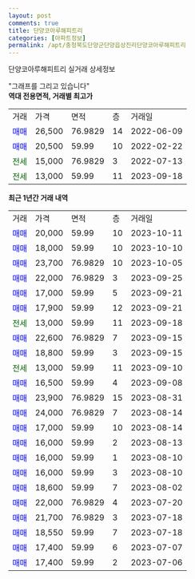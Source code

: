 ```yaml
---
layout: post
comments: true
title: 단양코아루해피트리
categories: [아파트정보]
permalink: /apt/충청북도단양군단양읍상진리단양코아루해피트리
---
```


단양코아루해피트리 실거래 상세정보

<script type="text/javascript">
  google.charts.load('current', {'packages':['line', 'corechart']});
  google.charts.setOnLoadCallback(drawChart);

  function drawChart() {
    var data = new google.visualization.DataTable();
    data.addColumn('date', '거래일');
    data.addColumn('number', "매매");
    data.addColumn('number', "전세");
    data.addColumn('number', "전매");

    data.addRows([[new Date(Date.parse("2023-10-11")), 20000, null, null], [new Date(Date.parse("2023-10-10")), 18000, null, null], [new Date(Date.parse("2023-10-05")), 23700, null, null], [new Date(Date.parse("2023-09-25")), 22000, null, null], [new Date(Date.parse("2023-09-21")), 17000, null, null], [new Date(Date.parse("2023-09-21")), 17900, null, null], [new Date(Date.parse("2023-09-18")), null, 13000, null], [new Date(Date.parse("2023-09-15")), 22600, null, null], [new Date(Date.parse("2023-09-15")), 18800, null, null], [new Date(Date.parse("2023-09-10")), null, 13000, null], [new Date(Date.parse("2023-09-08")), 16500, null, null], [new Date(Date.parse("2023-08-31")), 23900, null, null], [new Date(Date.parse("2023-08-14")), 24000, null, null], [new Date(Date.parse("2023-08-14")), 17000, null, null], [new Date(Date.parse("2023-08-13")), 16000, null, null], [new Date(Date.parse("2023-08-10")), 16000, null, null], [new Date(Date.parse("2023-08-10")), 16000, null, null], [new Date(Date.parse("2023-08-02")), 18600, null, null], [new Date(Date.parse("2023-07-20")), 22000, null, null], [new Date(Date.parse("2023-07-18")), 21700, null, null], [new Date(Date.parse("2023-07-18")), 18550, null, null], [new Date(Date.parse("2023-07-07")), 17400, null, null], [new Date(Date.parse("2023-07-06")), 17400, null, null]]);

    var options = {
      hAxis: {
        format: 'yyyy/MM/dd'
      },    
      lineWidth: 0,
      pointsVisible: true,    
      title: '최근 1년간 유형별 실거래가 분포',
      legend: { position: 'bottom' }
    };

    var formatter = new google.visualization.NumberFormat({pattern:'###,###'} );
    formatter.format(data, 1);
    formatter.format(data, 2);
    
    setTimeout(function() {
        var chart = new google.visualization.LineChart(document.getElementById('columnchart_material'));
        chart.draw(data, (options));
        document.getElementById('loading').style.display = 'none';
    }, 200);
  }
</script>


<div id="loading" style="z-index:20; display: block; margin-left: 0px">"그래프를 그리고 있습니다"</div>
<div id="columnchart_material" style="width: 95%; margin-left: 0px; display: block"></div>
<!-- contents start -->
<b>역대 전용면적, 거래별 최고가</b>
<table class="sortable">
    <tr>
      <td>거래</td>
      <td>가격</td>
      <td>면적</td>
      <td>층</td>
      <td>거래일</td>
    </tr>
        <tr>
          <td><a style="color: blue">매매</a></td>
          <td>26,500</td>
          <td>76.9829</td>
          <td>14</td>
          <td>2022-06-09</td>
        </tr>            <tr>
          <td><a style="color: blue">매매</a></td>
          <td>20,500</td>
          <td>59.99</td>
          <td>10</td>
          <td>2022-02-22</td>
        </tr>        
        <tr>
              <td><a style="color: darkgreen">전세</a></td>
              <td>15,000</td>
              <td>76.9829</td>
              <td>3</td>
              <td>2022-07-13</td>
            </tr>            <tr>
              <td><a style="color: darkgreen">전세</a></td>
              <td>13,000</td>
              <td>59.99</td>
              <td>11</td>
              <td>2023-09-18</td>
            </tr>        
    
</table>

<b>최근 1년간 거래 내역</b>

<table class="sortable">
    <tr>
      <td>거래</td>
      <td>가격</td>
      <td>면적</td>
      <td>층</td>
      <td>거래일</td>
    </tr>
    <tr>
      <td><a style="color: blue">매매</a></td>
      <td>20,000</td>
      <td>59.99</td>
      <td>10</td>
      <td>2023-10-11</td>
    </tr>          <tr>
      <td><a style="color: blue">매매</a></td>
      <td>18,000</td>
      <td>59.99</td>
      <td>10</td>
      <td>2023-10-10</td>
    </tr>          <tr>
      <td><a style="color: blue">매매</a></td>
      <td>23,700</td>
      <td>76.9829</td>
      <td>10</td>
      <td>2023-10-05</td>
    </tr>          <tr>
      <td><a style="color: blue">매매</a></td>
      <td>22,000</td>
      <td>76.9829</td>
      <td>3</td>
      <td>2023-09-25</td>
    </tr>          <tr>
      <td><a style="color: blue">매매</a></td>
      <td>17,000</td>
      <td>59.99</td>
      <td>5</td>
      <td>2023-09-21</td>
    </tr>          <tr>
      <td><a style="color: blue">매매</a></td>
      <td>17,900</td>
      <td>59.99</td>
      <td>12</td>
      <td>2023-09-21</td>
    </tr>          <tr>
      <td><a style="color: darkgreen">전세</a></td>
      <td>13,000</td>
      <td>59.99</td>
      <td>11</td>
      <td>2023-09-18</td>
    </tr>          <tr>
      <td><a style="color: blue">매매</a></td>
      <td>22,600</td>
      <td>76.9829</td>
      <td>7</td>
      <td>2023-09-15</td>
    </tr>          <tr>
      <td><a style="color: blue">매매</a></td>
      <td>18,800</td>
      <td>59.99</td>
      <td>3</td>
      <td>2023-09-15</td>
    </tr>          <tr>
      <td><a style="color: darkgreen">전세</a></td>
      <td>13,000</td>
      <td>59.99</td>
      <td>11</td>
      <td>2023-09-10</td>
    </tr>          <tr>
      <td><a style="color: blue">매매</a></td>
      <td>16,500</td>
      <td>59.99</td>
      <td>4</td>
      <td>2023-09-08</td>
    </tr>          <tr>
      <td><a style="color: blue">매매</a></td>
      <td>23,900</td>
      <td>76.9829</td>
      <td>15</td>
      <td>2023-08-31</td>
    </tr>          <tr>
      <td><a style="color: blue">매매</a></td>
      <td>24,000</td>
      <td>76.9829</td>
      <td>7</td>
      <td>2023-08-14</td>
    </tr>          <tr>
      <td><a style="color: blue">매매</a></td>
      <td>17,000</td>
      <td>59.99</td>
      <td>10</td>
      <td>2023-08-14</td>
    </tr>          <tr>
      <td><a style="color: blue">매매</a></td>
      <td>16,000</td>
      <td>59.99</td>
      <td>2</td>
      <td>2023-08-13</td>
    </tr>          <tr>
      <td><a style="color: blue">매매</a></td>
      <td>16,000</td>
      <td>59.99</td>
      <td>1</td>
      <td>2023-08-10</td>
    </tr>          <tr>
      <td><a style="color: blue">매매</a></td>
      <td>16,000</td>
      <td>59.99</td>
      <td>3</td>
      <td>2023-08-10</td>
    </tr>          <tr>
      <td><a style="color: blue">매매</a></td>
      <td>18,600</td>
      <td>59.99</td>
      <td>7</td>
      <td>2023-08-02</td>
    </tr>          <tr>
      <td><a style="color: blue">매매</a></td>
      <td>22,000</td>
      <td>76.9829</td>
      <td>4</td>
      <td>2023-07-20</td>
    </tr>          <tr>
      <td><a style="color: blue">매매</a></td>
      <td>21,700</td>
      <td>76.9829</td>
      <td>3</td>
      <td>2023-07-18</td>
    </tr>          <tr>
      <td><a style="color: blue">매매</a></td>
      <td>18,550</td>
      <td>59.99</td>
      <td>7</td>
      <td>2023-07-18</td>
    </tr>          <tr>
      <td><a style="color: blue">매매</a></td>
      <td>17,400</td>
      <td>59.99</td>
      <td>6</td>
      <td>2023-07-07</td>
    </tr>          <tr>
      <td><a style="color: blue">매매</a></td>
      <td>17,400</td>
      <td>59.99</td>
      <td>2</td>
      <td>2023-07-06</td>
    </tr>      </table>
<!-- contents end -->    

